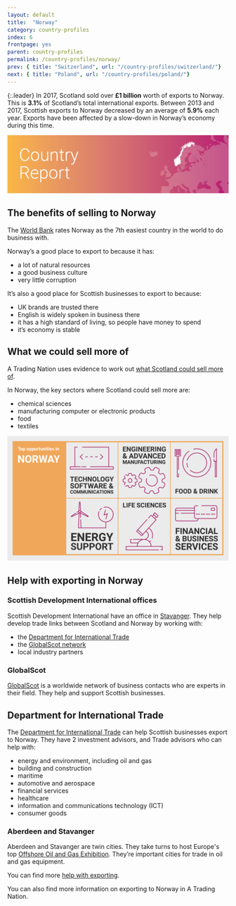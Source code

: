 ```yaml
---
layout: default
title:  "Norway"
category: country-profiles
index: 6
frontpage: yes
parent: country-profiles
permalink: /country-profiles/norway/
prev: { title: "Switzerland", url: "/country-profiles/switzerland/"}
next: { title: "Poland", url: "/country-profiles/poland/"}
---
```


{:.leader}
In 2017, Scotland sold over **£1 billion** worth of exports to Norway. This is **3.1%** of Scotland’s total international exports. Between 2013 and 2017, Scottish exports to Norway decreased by an average of **5.9%** each year. Exports have been affected by a slow-down in Norway’s economy during this time.

![An image of Norway outlined on a map](/assets/images/country_maps/06-Norway.png)

## The benefits of selling to Norway
The [World Bank](http://www.doingbusiness.org/en/rankings) rates Norway as the 7th easiest country in the world to do business with.

Norway’s a good place to export to because it has:

* a lot of natural resources
* a good business culture
* very little corruption

It’s also a good place for Scottish businesses to export to because:

* UK brands are trusted there
* English is widely spoken in business there
* it has a high standard of living, so people have money to spend
* it’s economy is stable


## What we could sell more of
A Trading Nation uses evidence to work out [what Scotland could sell more of](https://tradingnation.mygov.scot/what-people-are-buying/).

In Norway, the key sectors where Scotland could sell more are:

* chemical sciences
* manufacturing computer or electronic products
* food
* textiles

![An infographic of top opportunities in Norway](/assets/images/country_infographics/06-Norway-top-opportunities.png)

## Help with exporting in Norway

### Scottish Development International offices
Scottish Development International have an office in [Stavanger](https://www.sdi.co.uk/about-sdi/global-offices/europe-middle-east-and-africa/norway-stavanger). They help develop trade links between Scotland and Norway by working with:

* the [Department for International Trade](https://www.gov.uk/government/organisations/department-for-international-trade)
* the [GlobalScot network](https://www.globalscot.com/)
* local industry partners


### GlobalScot
[GlobalScot](https://www.globalscot.com/) is a worldwide network of business contacts who are experts in their field. They help and support Scottish businesses.


## Department for International Trade
The [Department for International Trade](https://www.gov.uk/government/publications/exporting-to-norway) can help Scottish businesses export to Norway. They have 2 investment advisors, and Trade advisors who can help with:

* energy and environment, including oil and gas
* building and construction
* maritime
* automotive and aerospace
* financial services
* healthcare
* information and communications technology (ICT)
* consumer goods


### Aberdeen and Stavanger
Aberdeen and Stavanger are twin cities. They take turns to host Europe's top [Offshore Oil and Gas Exhibition](https://www.offshore-europe.co.uk/). They’re important cities for trade in oil and gas equipment.

You can find more [help with exporting](https://tradingnation.mygov.scot/help-for-businesses/).

You can also find more information on exporting to Norway in A Trading Nation.
